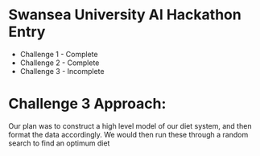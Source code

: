# Swansea University AI Hackathon Entry
* Challenge 1 - Complete
* Challenge 2 - Complete
* Challenge 3 - Incomplete

# Challenge 3 Approach:
Our plan was to construct a high level model of our diet system, and then format the data accordingly. We would then run these through a random search to find an optimum diet
